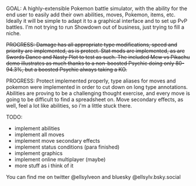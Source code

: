 GOAL: A highly-extensible Pokemon battle simulator, with the ability for the end user to easily add their own abilities, moves, Pokemon, items, etc. Ideally it will be simple to adapt it to a graphical interface and to set up PvP battles. I'm not trying to run Showdown out of business, just trying to fill a niche.

~~PROGRESS: Damage has all appropriate type modifications, speed and priority are implemented, as is protect. Stat mods 
are implemented, as are Swords Dance and Nasty Plot to test as such. The included Mew vs Pikachu demo illustrates as 
much thanks to a non-boosted Psychic doing only 80-94.3%, but a boosted Psychic always taking a KO.~~

PROGRESS: Protect implemented properly, type aliases for moves and pokemon were implemented in order to cut down on long 
type annotations. Abilities are proving to be a challenging thought exercise, and every move is going to be difficult to 
find a spreadsheet on. Move secondary effects, as well, feel a lot like abilities, so i'm a little stuck there.

TODO:
- implement abilities
- implement all moves
- implement move secondary effects
- implement status conditions (para finished)
- implement graphics
- implement online multiplayer (maybe)
- more stuff as i think of it

You can find me on twitter @ellsylveon and bluesky @ellsylv.bsky.social
